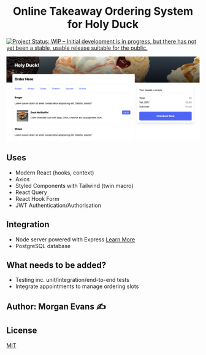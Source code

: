 <h1 align="center">Online Takeaway Ordering System for Holy Duck</h1>

[![Project Status: WIP – Initial development is in progress, but there has not yet been a stable, usable release suitable for the public.](https://www.repostatus.org/badges/latest/wip.svg)](https://www.repostatus.org/#wip)

![alt text](https://github.com/morganjpe/holyduck/blob/master/src/assets/images/screenshot.png?raw=true "Screenshot")

## Uses

- Modern React (hooks, context)
- Axios
- Styled Components with Tailwind (twin.macro)
- React Query
- React Hook Form
- JWT Authentication/Authorisation

## Integration

- Node server powered with Express [Learn More](https://github.com/morganjpe/holy-duck-server)
- PostgreSQL database

## What needs to be added?

- Testing inc. unit/integration/end-to-end tests
- Integrate appointments to manage ordering slots

## Author: Morgan Evans ✍️

## License

[MIT](https://opensource.org/licenses/MIT)
